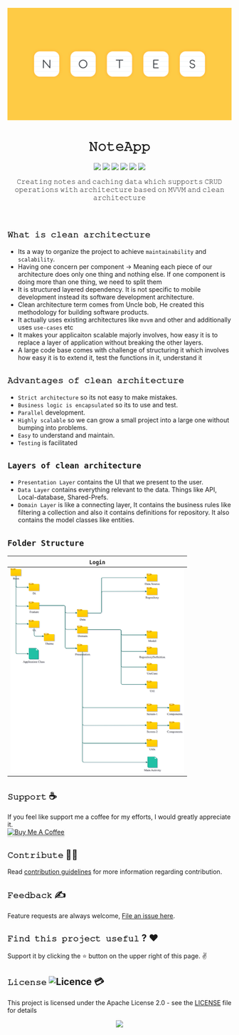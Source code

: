 ![cover](https://github.com/devrath/NoteApp/blob/main/Assets/banner.png)


<h1 align="center">𝙽𝚘𝚝𝚎𝙰𝚙𝚙</h1>
<p align="center">
<a><img src="https://img.shields.io/badge/Clean-Architecture-orange"></a>
<a><img src="https://img.shields.io/badge/Room-Local--Storage-yellow"></a>
<a><img src="https://img.shields.io/badge/Hilt-Dependency%20Injection-green"></a>
<a><img src="https://img.shields.io/badge/MVVM-Architecture-lightgrey"></a>
<a><img src="https://img.shields.io/badge/Navigation-Jetpack-yellowgreen"></a>
<a><img src="https://img.shields.io/badge/Kotlin-language-green"></a>
</p>

<p align="center">𝙲𝚛𝚎𝚊𝚝𝚒𝚗𝚐 𝚗𝚘𝚝𝚎𝚜 𝚊𝚗𝚍 𝚌𝚊𝚌𝚑𝚒𝚗𝚐 𝚍𝚊𝚝𝚊 𝚠𝚑𝚒𝚌𝚑 𝚜𝚞𝚙𝚙𝚘𝚛𝚝𝚜 𝙲𝚁𝚄𝙳 𝚘𝚙𝚎𝚛𝚊𝚝𝚒𝚘𝚗𝚜 𝚠𝚒𝚝𝚑 𝚊𝚛𝚌𝚑𝚒𝚝𝚎𝚌𝚝𝚞𝚛𝚎 𝚋𝚊𝚜𝚎𝚍 𝚘𝚗 𝙼𝚅𝚅𝙼 𝚊𝚗𝚍 𝚌𝚕𝚎𝚊𝚗 𝚊𝚛𝚌𝚑𝚒𝚝𝚎𝚌𝚝𝚞𝚛𝚎</p>
</br>





## `𝚆𝚑𝚊𝚝 𝚒𝚜 𝚌𝚕𝚎𝚊𝚗 𝚊𝚛𝚌𝚑𝚒𝚝𝚎𝚌𝚝𝚞𝚛𝚎`
* Its a way to organize the project to achieve `maintainability` and `scalability`.
* Having one concern per component -> Meaning each piece of our architecture does only one thing and nothing else. If one component is doing more than one thing, we need to split them 
* It is structured layered dependency. It is not specific to mobile development instead its software development architecture.
* Clean architecture term comes from Uncle bob, He created this methodology for building software products.
* It actually uses existing architectures like `mvvm` and other and additionally uses `use-cases` etc
* It makes your applicaiton scalable majorly involves, how easy it is to replace a layer of application without breaking the other layers.
* A large code base comes with challenge of structuring it which involves how easy it is to extend it, test the functions in it, understand it 

## `𝙰𝚍𝚟𝚊𝚗𝚝𝚊𝚐𝚎𝚜 𝚘𝚏 𝚌𝚕𝚎𝚊𝚗 𝚊𝚛𝚌𝚑𝚒𝚝𝚎𝚌𝚝𝚞𝚛𝚎`
* `Strict architecture` so its not easy to make mistakes.
* `Business logic is encapsulated` so its to use and test.
* `Parallel` development.
* `Highly scalable` so we can grow a small project into a large one without bumping into problems.
* `Easy` to understand and maintain.
* `Testing` is facilitated


## `Layers of clean architecture`
* `Presentation Layer` contains the UI that we present to the user.
* `Data Layer` contains everything relevant to the data. Things like API, Local-database, Shared-Prefs.
* `Domain Layer` is like a connecting layer, It contains the business rules like filtering a collection and also it contains definitions for repository. It also contains the model classes like entities.

## `Folder Structure`

`Login` |
--- |
<img src="https://github.com/devrath/NoteApp/blob/main/Assets/FolderStructure.png" width="390" height="460" /> |

## **`𝚂𝚞𝚙𝚙𝚘𝚛𝚝`** ☕
If you feel like support me a coffee for my efforts, I would greatly appreciate it.</br>
<a href="https://www.buymeacoffee.com/devrath" target="_blank"><img src="https://www.buymeacoffee.com/assets/img/custom_images/yellow_img.png" alt="Buy Me A Coffee" style="height: 41px !important;width: 174px !important;box-shadow: 0px 3px 2px 0px rgba(190, 190, 190, 0.5) !important;-webkit-box-shadow: 0px 3px 2px 0px rgba(190, 190, 190, 0.5) !important;" ></a>

## **`𝙲𝚘𝚗𝚝𝚛𝚒𝚋𝚞𝚝𝚎`** 🙋‍♂️
Read [contribution guidelines](CONTRIBUTING.md) for more information regarding contribution.

## **`𝙵𝚎𝚎𝚍𝚋𝚊𝚌𝚔`** ✍️ 
Feature requests are always welcome, [File an issue here](https://github.com/devrath/NoteApp/issues/new).

## **`𝙵𝚒𝚗𝚍 𝚝𝚑𝚒𝚜 𝚙𝚛𝚘𝚓𝚎𝚌𝚝 𝚞𝚜𝚎𝚏𝚞𝚕`** ? ❤️
Support it by clicking the ⭐ button on the upper right of this page. ✌️

## **`𝙻𝚒𝚌𝚎𝚗𝚜𝚎`** ![Licence](https://img.shields.io/github/license/google/docsy) :credit_card:
This project is licensed under the Apache License 2.0 - see the [LICENSE](https://github.com/devrath/NoteApp/blob/main/LICENSE) file for details


<p align="center">
<a><img src="https://forthebadge.com/images/badges/built-for-android.svg"></a>
</p>
